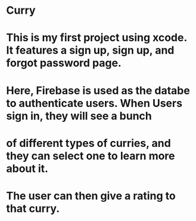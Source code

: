 # Curry
# This is my first project using xcode. It features a sign up, sign up, and forgot password page. 
# Here, Firebase is used as the databe to authenticate users. When Users sign in, they will see a bunch 
# of different types of curries, and they can select one to learn more about it. 
# The user can then give a rating to that curry.
